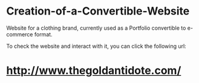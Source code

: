 # Creation-of-a-Convertible-Website
Website for a clothing brand, currently used as a Portfolio convertible to e-commerce format.


To check the website and interact with it, you can click the following url: 

# http://www.thegoldantidote.com/
